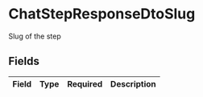 # ChatStepResponseDtoSlug

Slug of the step


## Fields

| Field       | Type        | Required    | Description |
| ----------- | ----------- | ----------- | ----------- |